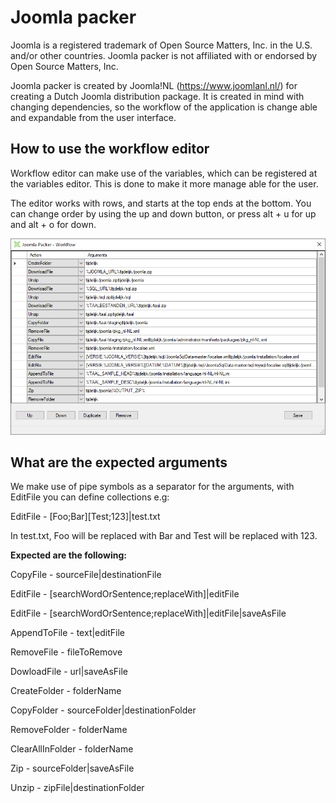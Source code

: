# Joomla packer

Joomla is a registered trademark of Open Source Matters, Inc. in the U.S. and/or other countries. Joomla packer is not affiliated with or endorsed by Open Source Matters, Inc. 

Joomla packer is created by Joomla!NL (https://www.joomlanl.nl/) for creating a Dutch Joomla distribution package. It is created in mind with changing dependencies, so the workflow of the application is change able and expandable from the user interface. 

## How to use the workflow editor

Workflow editor can make use of the variables, which can be registered at the variables editor. This is done to make it more manage able for the user. 

The editor works with rows, and starts at the top ends at the bottom. You can change order by using the up and down button, or press alt + u for up and alt + o for down.

![workflow editor](resources/workflowEditor.png)

## What are the expected arguments

We make use of pipe symbols as a separator for the arguments, with EditFile you can define collections e.g:

EditFile - \[Foo;Bar\]\[Test;123\]|test.txt

In test.txt, Foo will be replaced with Bar and Test will be replaced with 123.



**Expected are the following:**  

CopyFile - sourceFile|destinationFile

EditFile - [searchWordOrSentence;replaceWith]|editFile

EditFile - [searchWordOrSentence;replaceWith]|editFile|saveAsFile

AppendToFile - text|editFile

RemoveFile - fileToRemove

DowloadFile - url|saveAsFile

CreateFolder - folderName

CopyFolder - sourceFolder|destinationFolder

RemoveFolder - folderName

ClearAllInFolder - folderName

Zip - sourceFolder|saveAsFile

Unzip - zipFile|destinationFolder

